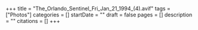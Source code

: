 +++
title = "The_Orlando_Sentinel_Fri_Jan_21_1994_(4).avif"
tags = ["Photos"]
categories = []
startDate = ""
draft = false
pages = []
description = ""
citations = []
+++
